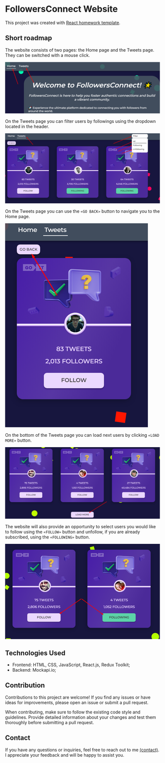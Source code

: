 # FollowersConnect Website

This project was created with
[React homework template](https://github.com/goitacademy/react-homework-template#readme).

## Short roadmap

The website consists of two pages: the Home page and the Tweets page. They can
be switched with a mouse click.

![Switching pages](./assets/screen1.png)

On the Tweets page you can filter users by followings using the dropdown located
in the header.

![Filter users](./assets/screen2.png)

On the Tweets page you can use the `«GO BACK»` button to navigate you to the
Home page.

![Go back button](./assets/screen3.png)

On the bottom of the Tweets page you can load next users by clicking
`«LOAD MORE»` button.

![Load more button](./assets/screen4.png)

The website will also provide an opportunity to select users you would like to
follow using the `«FOLLOW»` button and unfollow, if you are already subscribed,
using the `«FOLLOWING»` button.

![Load more button](./assets/screen5.png)

## Technologies Used

- Frontend: HTML, CSS, JavaScript, React.js, Redux Toolkit;
- Backend: Mockapi.io;

## Contribution

Contributions to this project are welcome! If you find any issues or have ideas
for improvements, please open an issue or submit a pull request.

When contributing, make sure to follow the existing code style and guidelines.
Provide detailed information about your changes and test them thoroughly before
submitting a pull request.

## Contact

If you have any questions or inquiries, feel free to reach out to me
[(contact)](https://t.me/romabortnik). I appreciate your feedback and will be
happy to assist you.
